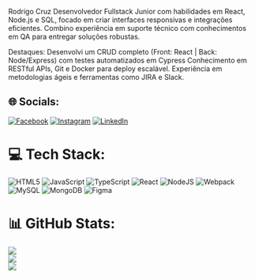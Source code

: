 Rodrigo Cruz
 Desenvolvedor Fullstack Junior com habilidades em React, Node.js e SQL, focado em criar interfaces responsivas e integrações eficientes. 
 Combino experiência em suporte técnico com conhecimentos em QA para entregar soluções robustas.
 
 Destaques:
 Desenvolvi um CRUD completo (Front: React | Back: Node/Express) com testes automatizados em Cypress
 Conhecimento em RESTful APIs, Git e Docker para deploy escalável. Experiência em metodologias ágeis e ferramentas como JIRA e Slack.

## 🌐 Socials:
[![Facebook](https://img.shields.io/badge/Facebook-%231877F2.svg?logo=Facebook&logoColor=white)](https://facebook.com/rodrigo.tomazettocruz) [![Instagram](https://img.shields.io/badge/Instagram-%23E4405F.svg?logo=Instagram&logoColor=white)](https://instagram.com/rodrigocruz95) [![LinkedIn](https://img.shields.io/badge/LinkedIn-%230077B5.svg?logo=linkedin&logoColor=white)](https://linkedin.com/in/rodrigo-tomazetto-cruz-646399217) 

# 💻 Tech Stack:
![HTML5](https://img.shields.io/badge/html5-%23E34F26.svg?style=for-the-badge&logo=html5&logoColor=white) ![JavaScript](https://img.shields.io/badge/javascript-%23323330.svg?style=for-the-badge&logo=javascript&logoColor=%23F7DF1E) ![TypeScript](https://img.shields.io/badge/typescript-%23007ACC.svg?style=for-the-badge&logo=typescript&logoColor=white) ![React](https://img.shields.io/badge/react-%2320232a.svg?style=for-the-badge&logo=react&logoColor=%2361DAFB) ![NodeJS](https://img.shields.io/badge/node.js-6DA55F?style=for-the-badge&logo=node.js&logoColor=white) ![Webpack](https://img.shields.io/badge/webpack-%238DD6F9.svg?style=for-the-badge&logo=webpack&logoColor=black) ![MySQL](https://img.shields.io/badge/mysql-%2300f.svg?style=for-the-badge&logo=mysql&logoColor=white) ![MongoDB](https://img.shields.io/badge/MongoDB-%234ea94b.svg?style=for-the-badge&logo=mongodb&logoColor=white) 	![Figma](https://img.shields.io/badge/figma-%23F24E1E.svg?style=for-the-badge&logo=figma&logoColor=white)
# 📊 GitHub Stats:
![](https://github-readme-stats.vercel.app/api?username=Dyguera&theme=tokyonight&hide_border=false&include_all_commits=false&count_private=false)<br/>
![](https://github-readme-streak-stats.herokuapp.com/?user=Dyguera&theme=tokyonight&hide_border=false)<br/>
![](https://github-readme-stats.vercel.app/api/top-langs/?username=Dyguera&theme=tokyonight&hide_border=false&include_all_commits=false&count_private=false&layout=compact)

